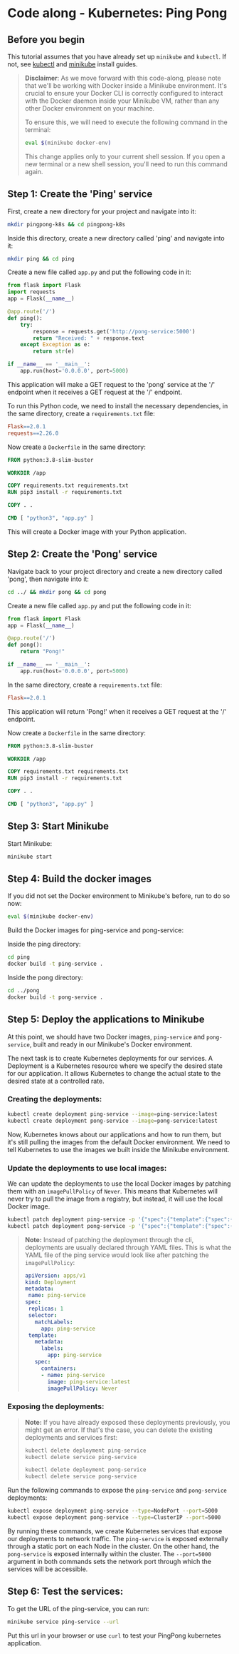 # Code along - Kubernetes: Ping Pong

## Before you begin

This tutorial assumes that you have already set up `minikube` and `kubectl`.
If not, see [kubectl](https://kubernetes.io/docs/tasks/tools/install-kubectl-macos/) and [minikube](https://minikube.sigs.k8s.io/docs/start/) install guides.

> **Disclaimer**: As we move forward with this code-along, please note that we'll be working with Docker inside a Minikube environment. It's crucial to ensure your Docker CLI is correctly configured to interact with the Docker daemon inside your Minikube VM, rather than any other Docker environment on your machine. 
>
> To ensure this, we will need to execute the following command in the terminal:
>
>```bash
>eval $(minikube docker-env)
>```
>
> This change applies only to your current shell session. If you open a new terminal or a new shell session, you'll need to run this command again.


## Step 1: Create the 'Ping' service

First, create a new directory for your project and navigate into it:

```bash
mkdir pingpong-k8s && cd pingpong-k8s
```



Inside this directory, create a new directory called 'ping' and navigate into it:

```bash
mkdir ping && cd ping
```



Create a new file called `app.py` and put the following code in it:

```python
from flask import Flask
import requests
app = Flask(__name__)

@app.route('/')
def ping():
    try:
        response = requests.get('http://pong-service:5000')
        return "Received: " + response.text
    except Exception as e:
        return str(e)

if __name__ == '__main__':
    app.run(host='0.0.0.0', port=5000)
```



This application will make a GET request to the 'pong' service at the '/' endpoint when it receives a GET request at the '/' endpoint.

To run this Python code, we need to install the necessary dependencies, in the same directory, create a `requirements.txt` file:

```makefile
Flask==2.0.1
requests==2.26.0
```

Now create a `Dockerfile` in the same directory:

```Dockerfile
FROM python:3.8-slim-buster

WORKDIR /app

COPY requirements.txt requirements.txt
RUN pip3 install -r requirements.txt

COPY . .

CMD [ "python3", "app.py" ]
```



This will create a Docker image with your Python application.


## Step 2: Create the 'Pong' service

Navigate back to your project directory and create a new directory called 'pong', then navigate into it:

```bash
cd ../ && mkdir pong && cd pong
```



Create a new file called `app.py` and put the following code in it:

```python
from flask import Flask
app = Flask(__name__)

@app.route('/')
def pong():
    return "Pong!"

if __name__ == '__main__':
    app.run(host='0.0.0.0', port=5000)
```



In the same directory, create a `requirements.txt` file:

```makefile
Flask==2.0.1
```



This application will return 'Pong!' when it receives a GET request at the '/' endpoint.

Now create a `Dockerfile` in the same directory:

```Dockerfile
FROM python:3.8-slim-buster

WORKDIR /app

COPY requirements.txt requirements.txt
RUN pip3 install -r requirements.txt

COPY . .

CMD [ "python3", "app.py" ]
```



## Step 3: Start Minikube

Start Minikube:

```bash
minikube start
```


## Step 4: Build the docker images

If you did not set the Docker environment to Minikube's before, run to do so now:

```bash
eval $(minikube docker-env)
```



Build the Docker images for ping-service and pong-service:

Inside the ping directory:

```bash
cd ping
docker build -t ping-service .
```



Inside the pong directory:

```bash
cd ../pong
docker build -t pong-service .
```


## Step 5: Deploy the applications to Minikube

At this point, we should have two Docker images, `ping-service` and `pong-service`, built and ready in our Minikube's Docker environment.

The next task is to create Kubernetes deployments for our services. A Deployment is a Kubernetes resource where we specify the desired state for our application. It allows Kubernetes to change the actual state to the desired state at a controlled rate.

### Creating the deployments:

```bash
kubectl create deployment ping-service --image=ping-service:latest
kubectl create deployment pong-service --image=pong-service:latest
```

Now, Kubernetes knows about our applications and how to run them, but it's still pulling the images from the default Docker environment. We need to tell Kubernetes to use the images we built inside the Minikube environment.


### Update the deployments to use local images:

We can update the deployments to use the local Docker images by patching them with an `imagePullPolicy` of `Never`. This means that Kubernetes will never try to pull the image from a registry, but instead, it will use the local Docker image.

```bash
kubectl patch deployment ping-service -p '{"spec":{"template":{"spec":{"containers":[{"name":"ping-service","imagePullPolicy":"Never"}]}}}}'
kubectl patch deployment pong-service -p '{"spec":{"template":{"spec":{"containers":[{"name":"pong-service","imagePullPolicy":"Never"}]}}}}'
```

> **Note:** Instead of patching the deployment through the cli, deployments are usually declared through YAML files. This is what the YAML file of the ping service would look like after patching the `imagePullPolicy`:
>
>```yaml
>apiVersion: apps/v1
>kind: Deployment
>metadata:
>  name: ping-service
>spec:
>  replicas: 1
>  selector:
>    matchLabels:
>      app: ping-service
>  template:
>    metadata:
>      labels:
>        app: ping-service
>    spec:
>      containers:
>      - name: ping-service
>        image: ping-service:latest
>        imagePullPolicy: Never
>```
>
>



### Exposing the deployments:

> **Note:** If you have already exposed these deployments previously, you might get an error. If that's the case, you can delete the existing deployments and services first:
>
> ```bash
> kubectl delete deployment ping-service
> kubectl delete service ping-service
>
> kubectl delete deployment pong-service
> kubectl delete service pong-service
>```


Run the following commands to expose the `ping-service` and `pong-service` deployments:

```bash
kubectl expose deployment ping-service --type=NodePort --port=5000
kubectl expose deployment pong-service --type=ClusterIP --port=5000
```

By running these commands, we create Kubernetes services that expose our deployments to network traffic. The `ping-service` is exposed externally through a static port on each Node in the cluster. On the other hand, the `pong-service` is exposed internally within the cluster. The `--port=5000` argument in both commands sets the network port through which the services will be accessible.


## Step 6: Test the services:

To get the URL of the ping-service, you can run:

```bash
minikube service ping-service --url
```

Put this url in your browser or use `curl` to test your PingPong kubernetes application.
